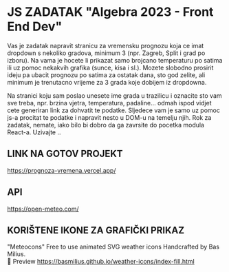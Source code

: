 # JS ZADATAK "Algebra 2023 - Front End Dev"

Vas je zadatak napravit stranicu za vremensku prognozu koja ce imat dropdown s nekoliko gradova, minimum 3 (npr. Zagreb, Split i grad po izboru). Na vama je hocete li prikazat samo brojcano temperaturu po satima ili uz pomoc nekakvih grafika (sunce, kisa i sl.). Mozete slobodno prosirit ideju pa ubacit prognozu po satima za ostatak dana, sto god zelite, ali minimum je trenutacno vrijeme za 3 grada koje dobijem iz dropdowna.

Na stranici koju sam poslao unesete ime grada u trazilicu i oznacite sto vam sve treba, npr. brzina vjetra, temperatura, padaline... odmah ispod vidjet cete generiran link za dohvatit te podatke. Sljedece vam je samo uz pomoc js-a procitat te podatke i napravit nesto u DOM-u na temelju njih. Rok za zadatak, nemate, iako bilo bi dobro da ga zavrsite do pocetka modula React-a. Uzivajte ..

## LINK NA GOTOV PROJEKT

<https://prognoza-vremena.vercel.app/>

## API

<https://open-meteo.com/>

## KORIŠTENE IKONE ZA GRAFIČKI PRIKAZ

"Meteocons" Free to use animated SVG weather icons  Handcrafted by Bas Milius.  
👀 Preview <https://basmilius.github.io/weather-icons/index-fill.html>
